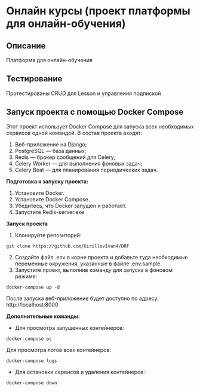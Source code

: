 # Онлайн курсы (проект платформы для онлайн-обучения)

## Описание

Платформа для онлайн-обучения


## Тестирование

Протестированы CRUD для Lesson и управления подпиской

## Запуск проекта с помощью Docker Compose

Этот проект использует Docker Compose для запуска всех необходимых сервисов одной командой. В состав проекта входят:

1. Веб-приложение на Django;
2. PostgreSQL — база данных;
3. Redis — брокер сообщений для Celery;
4. Celery Worker — для выполнения фоновых задач;
5. Celery Beat — для планирования периодических задач.

**Подготовка к запуску проекта:**
1. Установите Docker.
2. Установите Docker Compose.
3. Убедитесь, что Docker запущен и работает.
4. Запустите Redis-server.exe

**Запуск проекта**
1. Клонируйте репозиторий:
```
git clone https://github.com/KirillovIvan4/DRF
```
2. Создайте файл .env в корне проекта и добавьте туда необходимые переменные окружения, указанные в файле .env.sample.
3. Запустите проект, выполнив команду для запуска в фоновом режиме:
```
docker-compose up -d
```

После запуска веб-приложение будет доступно по адресу: http://localhost:8000

**Дополнительные команды:**
- Для просмотра запущенных контейнеров:
```
docker-compose ps
```
Для просмотра логов всех контейнеров:
```
docker-compose logs
```
- Для остановки сервисов и удаления контейнеров:
```
docker-compose down
```
